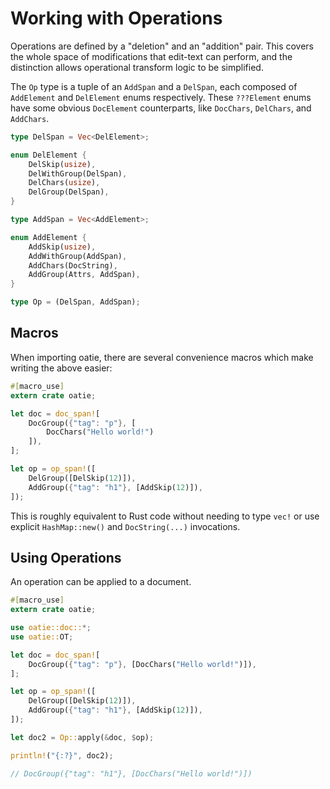 # Working with Operations

Operations are defined by a "deletion" and an "addition" pair. This covers the whole space of modifications that edit-text can perform, and the distinction allows operational transform logic to be simplified.

The `Op` type is a tuple of an `AddSpan` and a `DelSpan`, each composed of `AddElement` and `DelElement` enums respectively. These `???Element` enums have some obvious `DocElement` counterparts, like `DocChars`, `DelChars`, and `AddChars`.

```rust
type DelSpan = Vec<DelElement>;

enum DelElement {
    DelSkip(usize),
    DelWithGroup(DelSpan),
    DelChars(usize),
    DelGroup(DelSpan),
}
```

```rust
type AddSpan = Vec<AddElement>;

enum AddElement {
    AddSkip(usize),
    AddWithGroup(AddSpan),
    AddChars(DocString),
    AddGroup(Attrs, AddSpan),
}
```

```rust
type Op = (DelSpan, AddSpan);
```

## Macros

When importing oatie, there are several convenience macros which make writing the above easier:

```rust
#[macro_use]
extern crate oatie;

let doc = doc_span![
    DocGroup({"tag": "p"}, [
        DocChars("Hello world!")
    ]),
];

let op = op_span!([
    DelGroup([DelSkip(12)]),
    AddGroup({"tag": "h1"}, [AddSkip(12)]),
]);
```

This is roughly equivalent to Rust code without needing to type `vec!` or use explicit `HashMap::new()` and `DocString(...)` invocations.

## Using Operations

An operation can be applied to a document.

```rust
#[macro_use]
extern crate oatie;

use oatie::doc::*;
use oatie::OT;

let doc = doc_span![
    DocGroup({"tag": "p"}, [DocChars("Hello world!")]),
];

let op = op_span!([
    DelGroup([DelSkip(12)]),
    AddGroup({"tag": "h1"}, [AddSkip(12)]),
]);

let doc2 = Op::apply(&doc, $op);

println!("{:?}", doc2);

// DocGroup({"tag": "h1"}, [DocChars("Hello world!")])
```